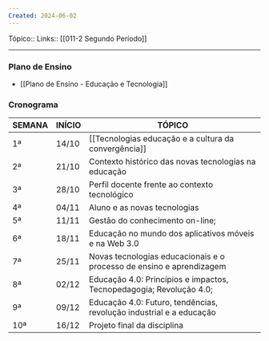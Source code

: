 ```yaml
---
Created: 2024-06-02
---
```

Tópico::
Links:: [[011-2 Segundo Período]]

---

### Plano de Ensino
- [[Plano de Ensino - Educação e Tecnologia]]

### Cronograma

| SEMANA | INÍCIO | TÓPICO                                     |
|--------|--------|--------------------------------------------|
| 1ª     | 14/10  | [[Tecnologias educação e a cultura da convergência]]            |
| 2ª     | 21/10  | Contexto histórico das novas tecnologias na educação    |
| 3ª     | 28/10  | Perfil docente frente ao contexto tecnológico |
| 4ª     | 04/11  |	Aluno e as novas tecnologias               |
| 5ª     | 11/11  |Gestão do conhecimento on-line;  |
| 6ª     | 18/11  |	Educação no mundo dos aplicativos móveis e na Web 3.0                 |
| 7ª     | 25/11  |Novas tecnologias educacionais e o processo de ensino e aprendizagem    |
| 8ª     | 02/12  |Educação 4.0: Princípios e impactos, Tecnopedagogia; Revolução 4.0;          |
| 9ª     | 09/12  |Educação 4.0: Futuro, tendências, revolução industrial e a educação                |
| 10ª    | 16/12 |Projeto final da disciplina                              |
